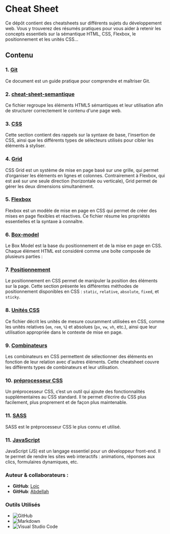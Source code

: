 # Cheat Sheet

Ce dépôt contient des cheatsheets sur différents sujets du développement web. Vous y trouverez des résumés pratiques pour vous aider à retenir les concepts essentiels sur la sémantique HTML, CSS, Flexbox, le positionnement et les unités CSS...

## Contenu

### 1. [**Git**](git/readme.md)

Ce document est un guide pratique pour comprendre et maîtriser Git.

### 2. [**cheat-sheet-semantique**](cheat-sheet-semantique/readme.md)

Ce fichier regroupe les éléments HTML5 sémantiques et leur utilisation afin de structurer correctement le contenu d'une page web.

### 3. [**CSS**](Css/readme.md)

Cette section contient des rappels sur la syntaxe de base, l'insertion de CSS, ainsi que les différents types de sélecteurs utilisés pour cibler les éléments à styliser.

### 4. [**Grid**](grid/readme.md)

CSS Grid est un système de mise en page basé sur une grille, qui permet d’organiser les éléments en lignes et colonnes. Contrairement à Flexbox, qui est axé sur une seule direction (horizontale ou verticale), Grid permet de gérer les deux dimensions simultanément.

### 5. [**Flexbox**](flexbox/readme.md)

Flexbox est un modèle de mise en page en CSS qui permet de créer des mises en page flexibles et réactives. Ce fichier résume les propriétés essentielles et la syntaxe à connaître.

### 6. [**Box-model**](box-model/readme.md)

Le Box Model est la base du positionnement et de la mise en page en CSS. Chaque élément HTML est considéré comme une boîte composée de plusieurs parties :

### 7. [**Positionnement**](positionnement/readme.md)

Le positionnement en CSS permet de manipuler la position des éléments sur la page. Cette section présente les différentes méthodes de positionnement disponibles en CSS : `static`, `relative`, `absolute`, `fixed`, et `sticky`.

### 8. [**Unités CSS**](unités-Css/readme.md)

Ce fichier décrit les unités de mesure couramment utilisées en CSS, comme les unités relatives (`em`, `rem`, `%`) et absolues (`px`, `vw`, `vh`, etc.), ainsi que leur utilisation appropriée dans le contexte de mise en page.

### 9. [**Combinateurs**](combinateurs/readme.md)

Les combinateurs en CSS permettent de sélectionner des éléments en fonction de leur relation avec d'autres éléments. Cette cheatsheet couvre les différents types de combinateurs et leur utilisation.

### 10. [**préprocesseur CSS**](preprocesseur/readme.md)

Un préprocesseur CSS, c’est un outil qui ajoute des fonctionnalités supplémentaires au CSS standard. Il te permet d’écrire du CSS plus facilement, plus proprement et de façon plus maintenable.

### 11. [**SASS**](sass/readme.md)

SASS est le préprocesseur CSS le plus connu et utilisé.

### 11. [**JavaScript**](javascript/readme.md)

JavaScript (JS) est un langage essentiel pour un développeur front-end. Il te permet de rendre les sites web interactifs : animations, réponses aux clics, formulaires dynamiques, etc.


### Auteur & collaborateurs :

- **GitHub**: [Loic](https://github.com/Loicwr)
- **GitHub**: [Abdellah](https://github.com/abdellah59)

### Outils Utilisés

- ![GitHub](https://img.shields.io/badge/github-%23121011.svg?style=for-the-badge&logo=github&logoColor=white)
- ![Markdown](https://img.shields.io/badge/markdown-%23000000.svg?style=for-the-badge&logo=markdown&logoColor=white)
- ![Visual Studio Code](https://img.shields.io/badge/Visual%20Studio%20Code-0078d7.svg?style=for-the-badge&logo=visual-studio-code&logoColor=white)
